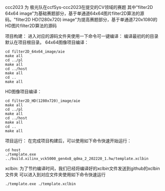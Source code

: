 ccc2023 为 极光队在ccfSys-ccc2023在提交的CV领域的赛题
其中"filter2D 64x64 image"为基础赛题部分，基于单通道64x64图片filter2D算法的源码。"filter2D HD(1280x720) image"为提高赛题部分，基于单通道720x1080的HD图片filter2D算法的源码

项目构建：
进入对应的源码文件夹使用一下命令可一键编译：
编译最初的的目录默认在项目根目录。
64x64图像项目编译：
```
cd filter2D_64x64_image/aie
make all
cd ../pl
make all
cd ../host
make all
cd ..
make all
```

HD图像项目编译：
```
cd filter2D_HD(1280x720)_image/aie
make all
cd ../pl
make all
cd ../host
make all
cd ..
make all
```

项目运行：
在完成项目构建后，可以使用如下命令快速开始运行：
```
cd host
./template.exe ../build.xilinx_vck5000_gen4x8_qdma_2_202220_1.hw/template.xclbin
```

xclbin:
为了节约编译时间，我们已经将编译好的xclbin文件发送到github的xclbin文件夹
可以进入到对应文件夹使用如下命令快速运行
```
./template.exe ./template.xclbin
```
